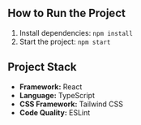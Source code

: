 ## How to Run the Project
1. Install dependencies: `npm install`
2. Start the project: `npm start`

## Project Stack
- **Framework:** React
- **Language:** TypeScript
- **CSS Framework:** Tailwind CSS
- **Code Quality:** ESLint
